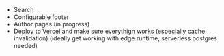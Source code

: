 - Search
- Configurable footer
- Author pages (in progress)
- Deploy to Vercel and make sure everythign works (especially cache invalidation) (ideally get working with edge runtime, serverless postgres needed)
